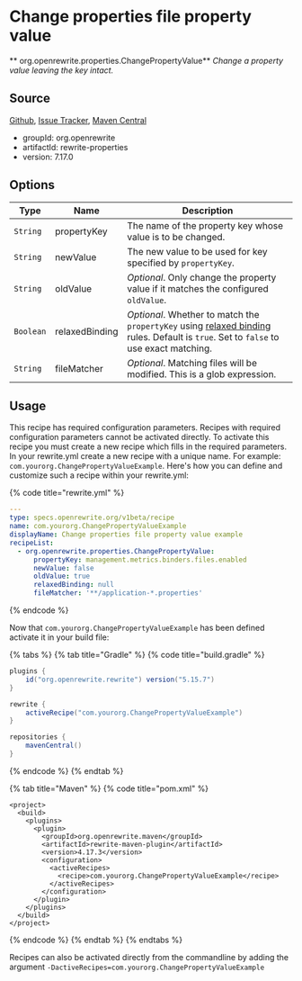 # Change properties file property value

\*\* org.openrewrite.properties.ChangePropertyValue\*\* _Change a property value leaving the key intact._

## Source

[Github](https://github.com/openrewrite/rewrite), [Issue Tracker](https://github.com/openrewrite/rewrite/issues), [Maven Central](https://search.maven.org/artifact/org.openrewrite/rewrite-properties/7.17.0/jar)

* groupId: org.openrewrite
* artifactId: rewrite-properties
* version: 7.17.0

## Options

| Type      | Name           | Description                                                                                                                                                                                                                                                                                   |
| --------- | -------------- | --------------------------------------------------------------------------------------------------------------------------------------------------------------------------------------------------------------------------------------------------------------------------------------------- |
| `String`  | propertyKey    | The name of the property key whose value is to be changed.                                                                                                                                                                                                                                    |
| `String`  | newValue       | The new value to be used for key specified by `propertyKey`.                                                                                                                                                                                                                                  |
| `String`  | oldValue       | _Optional_. Only change the property value if it matches the configured `oldValue`.                                                                                                                                                                                                           |
| `Boolean` | relaxedBinding | _Optional_. Whether to match the `propertyKey` using [relaxed binding](https://docs.spring.io/spring-boot/docs/2.5.6/reference/html/features.html#features.external-config.typesafe-configuration-properties.relaxed-binding) rules. Default is `true`. Set to `false` to use exact matching. |
| `String`  | fileMatcher    | _Optional_. Matching files will be modified. This is a glob expression.                                                                                                                                                                                                                       |

## Usage

This recipe has required configuration parameters. Recipes with required configuration parameters cannot be activated directly. To activate this recipe you must create a new recipe which fills in the required parameters. In your rewrite.yml create a new recipe with a unique name. For example: `com.yourorg.ChangePropertyValueExample`. Here's how you can define and customize such a recipe within your rewrite.yml:

{% code title="rewrite.yml" %}
```yaml
---
type: specs.openrewrite.org/v1beta/recipe
name: com.yourorg.ChangePropertyValueExample
displayName: Change properties file property value example
recipeList:
  - org.openrewrite.properties.ChangePropertyValue:
      propertyKey: management.metrics.binders.files.enabled
      newValue: false
      oldValue: true
      relaxedBinding: null
      fileMatcher: '**/application-*.properties'
```
{% endcode %}

Now that `com.yourorg.ChangePropertyValueExample` has been defined activate it in your build file:

{% tabs %}
{% tab title="Gradle" %}
{% code title="build.gradle" %}
```groovy
plugins {
    id("org.openrewrite.rewrite") version("5.15.7")
}

rewrite {
    activeRecipe("com.yourorg.ChangePropertyValueExample")
}

repositories {
    mavenCentral()
}
```
{% endcode %}
{% endtab %}

{% tab title="Maven" %}
{% code title="pom.xml" %}
```markup
<project>
  <build>
    <plugins>
      <plugin>
        <groupId>org.openrewrite.maven</groupId>
        <artifactId>rewrite-maven-plugin</artifactId>
        <version>4.17.3</version>
        <configuration>
          <activeRecipes>
            <recipe>com.yourorg.ChangePropertyValueExample</recipe>
          </activeRecipes>
        </configuration>
      </plugin>
    </plugins>
  </build>
</project>
```
{% endcode %}
{% endtab %}
{% endtabs %}

Recipes can also be activated directly from the commandline by adding the argument `-DactiveRecipes=com.yourorg.ChangePropertyValueExample`
